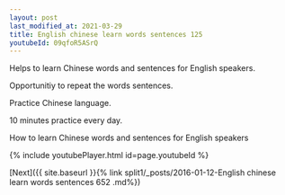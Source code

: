 ```yaml
---
layout: post
last_modified_at: 2021-03-29
title: English chinese learn words sentences 125 
youtubeId: 09qfoR5ASrQ
---
```

 
 
Helps to learn Chinese words and sentences for English speakers.

Opportunitiy to repeat the words sentences. 

Practice Chinese language. 
 
10 minutes practice every day. 
 
How to learn Chinese words and sentences for English speakers 
 
{% include youtubePlayer.html id=page.youtubeId %}
 
 
[Next]({{ site.baseurl }}{% link  split1/_posts/2016-01-12-English chinese learn words sentences 652 .md%})
 
